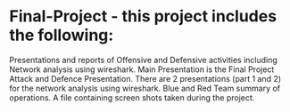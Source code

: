 # Final-Project - this project includes the following:
Presentations and reports of Offensive and Defensive activities including Network analysis using wireshark. 
Main Presentation is the Final Project Attack and Defence Presentation. 
There are 2 presentations (part 1 and 2) for the network analysis using wireshark. 
Blue and Red Team summary of operations. 
A file containing screen shots taken during the project.
